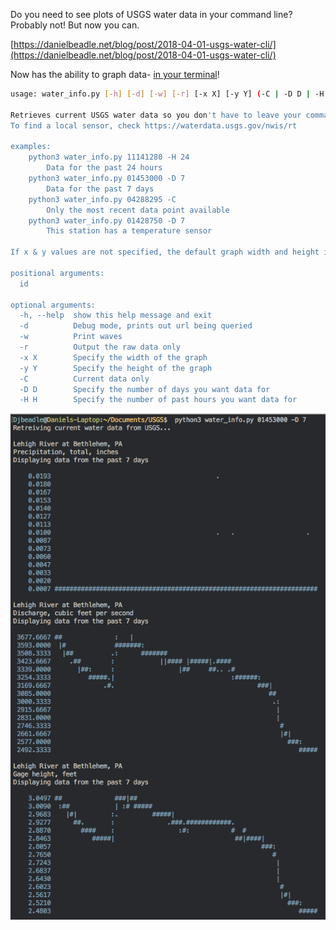 Do you need to see plots of USGS water data in your command line? Probably not! But now you can.

[https://danielbeadle.net/blog/post/2018-04-01-usgs-water-cli/](https://danielbeadle.net/blog/post/2018-04-01-usgs-water-cli/)


Now has the ability to graph data- [in your terminal](https://github.com/imh/hipsterplot)!

~~~bash
usage: water_info.py [-h] [-d] [-w] [-r] [-x X] [-y Y] (-C | -D D | -H H) id

Retrieves current USGS water data so you don't have to leave your command line.
To find a local sensor, check https://waterdata.usgs.gov/nwis/rt

examples:
    python3 water_info.py 11141280 -H 24
        Data for the past 24 hours
    python3 water_info.py 01453000 -D 7
        Data for the past 7 days
    python3 water_info.py 04288295 -C
        Only the most recent data point available
    python3 water_info.py 01428750 -D 7
        This station has a temperature sensor

If x & y values are not specified, the default graph width and height is 70 and 15

positional arguments:
  id

optional arguments:
  -h, --help  show this help message and exit
  -d          Debug mode, prints out url being queried
  -w          Print waves
  -r          Output the raw data only
  -x X        Specify the width of the graph
  -y Y        Specify the height of the graph
  -C          Current data only
  -D D        Specify the number of days you want data for
  -H H        Specify the number of past hours you want data for
  ~~~

![image](images/example.png)
